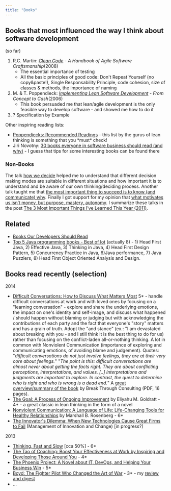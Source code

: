 ```yaml
---
title: "Books"
---
```

## Books that most influenced the way I think about software development

(so far)

1.  R.C. Martin: *[Clean Code](http://amzn.com/0132350882) - A Handbook of Agile Software Craftsmanship*(2008)
      - The essential importance of testing
      - All the basic principles of good code: Don't Repeat Yourself (no copy\&paste\!), Single Responsability Principle, code cohesion, size of classes & methods, the importance of naming
2.  M. & T. Poppendieck: *[Implementing Lean Software Development](http://amzn.com/0321437381) - From Concept to Cash*(2006)
      - This book persuaded me that lean/agile development is the only feasible way to develop software - and showed me how to do it
3.  ? Specification by Example

Other inspiring reading lists:

  - [Poppendiecks: Recommended Readings](http://www.poppendieck.com/reference.htm) - this list by the gurus of lean thinking is something that you \*must\* check\!
  - Jiri Novotny: [30 books everyone in software business should read (and why)](http://www.dextronet.com/micro-isv-insights/2012/01/30-books-everyone-in-software-business-should-read-and-why/) - I guess that tips for some interesting books can be found there

### Non-Books

The talk [how we decide](http://fora.tv/2010/01/05/Jonah_Lehrer_How_We_Decide "Jonah Lehrer: How We Decide") helped me to understand that different decision making modes are suitable in different situations and how important it is to understand and be aware of our own thinking/deciding process. Another talk taught me that [the most important thing to succeed is to know (and communicate) why](http://www.ted.com/talks/simon_sinek_how_great_leaders_inspire_action.html). Finally I got support for my opinion that [what motivates us isn’t money, but purpose, mastery, autonomy](http://www.youtube.com/watch?v=u6XAPnuFjJc "RSA Animate - Drive: The surprising truth about what motivates us "). I summarize these talks in the post [The 3 Most Important Things I’ve Learned This Year (2011)](/2011/11/26/the-3-most-important-things-ive-learned-this-year/).

## Related

  - [Books Our Developers Should Read](/2013/03/12/books-our-developers-should-read/ "Books Our Developers Should Read")
  - [Top 5 Java programming books - Best of lot](http://javarevisited.blogspot.in/2013/01/top-5-java-programming-books-best-good.html) (actually 8) - 1) Head First Java, 2) Effective Java, 3) Thinking in Java, 4) Head First Design Pattern, 5) Concurrency Practice in Java, 6)Java performance, 7) Java Puzzlers, 8) Head First Object Oriented Analysis and Design.

## Books read recently (selection)

2014

  - [Difficult Conversations: How to Discuss What Matters Most](http://www.amazon.com/Difficult-Conversations-Discuss-What-Matters-ebook/dp/B004CR6ALA/) 5\* - handle difficult conversations at work and with loved ones by focusing on a "learning conversation" - explore and share the underlying emotions, the impact on one's identity and self-image, and discuss what happened / should happen without blaming or judging but with acknowledging the contributions of each party and the fact that everyone's "story" matters and has a grain of truth. Adopt the "and stance" (ex.: "I am devastated about breaking with you - and I still think it is the best thing to do for us) rather than focusing on the conflict-laden all-or-nothing thinking. A lot in common with Nonviolent Communication (importance of exploring and communicating emotions, of avoiding blame and judgement). Quotes: "*difficult conversations do not just involve feelings, they are at their very core about feelings.*" "*The point is this: difficult conversations are almost never about getting the facts right. They are about conflicting perceptions, interpretations, and values. \[..\] Interpretations and judgments are important to explore. In contrast, the quest to determine who is right and who is wrong is a dead end.*" A [great overview/summary of the book](http://break-throughconsulting.com/book_reports/Difficult_Conversations.pdf) by Break Through Consulting (PDF, 16 pages).
  - [The Goal: A Process of Ongoing Improvement](http://www.amazon.com/Goal-Process-Ongoing-Improvement-ebook/dp/B002LHRM2O/ref=sr_1_1?s=books&ie=UTF8&qid=1408044991&sr=1-1&keywords=the+goal) <span class="ptBrand">by Eliyahu M. Goldratt - 4\* - a great classic in lean thinking in the form of a novel</span>
  - [<span title="Nonviolent Communication: A Language of Life: Life-Changing Tools for Healthy Relationships (Nonviolent Communication Guides)">Nonviolent Communication: A Language of Life: Life-Changing Tools for Healthy Relationships</span>](http://www.amazon.com/Nonviolent-Communication-Language-Life-Changing-Relationships-ebook/dp/B0019O6IWU/ref=sr_1_1?s=books&ie=UTF8&qid=1408045401&sr=1-1&keywords=nonviolent+communication) <span class="ptBrand">by Marshall B. Rosenberg - 6\*
    </span>
  - [The Innovator's Dilemma: When New Technologies Cause Great Firms to Fail](http://www.amazon.com/Innovators-Dilemma-Technologies-Management-Innovation-ebook/dp/B00E257S86/) (Management of Innovation and Change) \[in progress?\]

2013

  - [Thinking, Fast and Slow](http://www.amazon.com/Thinking-Fast-Slow-Daniel-Kahneman-ebook/dp/B00555X8OA/) \[cca 50%\] - 6\*
  - [The Tao of Coaching: Boost Your Effectiveness at Work by Inspiring and Developing Those Around You](http://www.amazon.com/Tao-Coaching-Effectiveness-Inspiring-Developing-ebook/dp/B0041G68SC/) - 4\*
  - [The Phoenix Project: A Novel about IT, DevOps, and Helping Your Business Win](http://www.amazon.com/The-Phoenix-Project-Helping-Business/dp/0988262592) - 5\*
  - [Boyd: The Fighter Pilot Who Changed the Art of War](http://www.amazon.com/Boyd-Fighter-Pilot-Who-Changed-ebook/dp/B000FA5UEG/ref=sr_1_1?s=books&ie=UTF8&qid=1400656186&sr=1-1&keywords=the+fighter+changed+art+of+war) - 3\* - my [review and digest](/2013/04/29/book-review-digest-boyd-the-fighter-pilot-who-changed-the-art-of-war-relevant-for-itbusiness/)
  - ...
